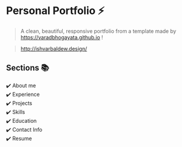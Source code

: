 # Personal Portfolio ⚡️ 
> A clean, beautiful, responsive portfolio from a template made by https://varadbhogayata.github.io !

> http://ishvarbaldew.design/

## Sections 📚
✔️ About me\
✔️ Experience\
✔️ Projects \
✔️ Skills \
✔️ Education\
✔️ Contact Info\
✔️ Resume